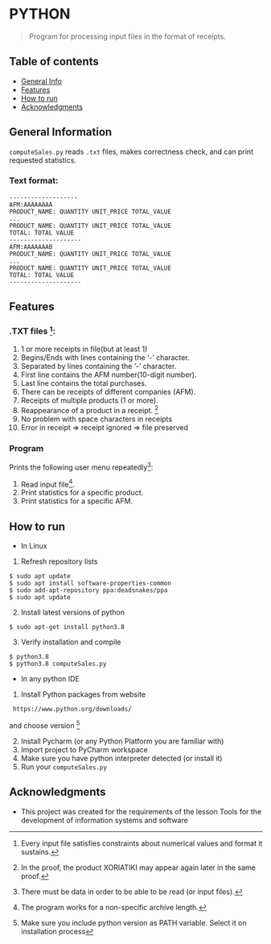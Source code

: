 # PYTHON
> Program for processing input files in the format of receipts.

 
 ## Table of contents
* [General Info](#general-information)
* [Features](#features)
* [How to run](#how-to-run)
* [Acknowledgments](#acknowledgments)

## General Information
`computeSales.py` reads `.txt` files, makes correctness check, and can print requested statistics.


### Text format: <br />


```
------------------- 
AFM:AAAAAAAA 
PRODUCT_NAME: QUANTITY UNIT_PRICE TOTAL_VALUE 
... 
PRODUCT_NAME: QUANTITY UNIT_PRICE TOTAL_VALUE 
TOTAL: TOTAL VALUE 
-------------------- 
AFM:AAAAAAAB 
PRODUCT_NAME: QUANTITY UNIT_PRICE TOTAL_VALUE 
... 
PRODUCT_NAME: QUANTITY UNIT_PRICE TOTAL_VALUE 
TOTAL: TOTAL VALUE 
-------------------- 
```


## Features
### .TXT files [^1]:
1. 1 or more receipts in file(but at least 1)
2. Begins/Ends with lines containing the ‘-’ character.
3. Separated by lines containing the ‘-’ character.
4. First line contains the AFM number(10-digit number).
5. Last line contains the total purchases.
6. There can be receipts of different companies (AFM).
7. Receipts of multiple products (1 or more).
8. Reappearance of a product in a receipt. [^2]
9. No problem with space characters in receipts
10. Error in receipt => receipt ignored
                     => file preserved

### Program
Prints the following user menu repeatedly[^3]:
1. Read input file[^4]. 
2. Print statistics for a specific product.
3. Print statistics for a specific AFM. 




## How to run
* In Linux
1. Refresh repository lists
```
$ sudo apt update
$ sudo apt install software-properties-common
$ sudo add-apt-repository ppa:deadsnakes/ppa
$ sudo apt update
```
2. Install latest versions of python
```
$ sudo apt-get install python3.8
```
3. Verify installation and compile
```
$ python3.8
$ python3.8 computeSales.py
```
* In any python IDE
1. Install Python packages from website
```
 https://www.python.org/downloads/ 
 ```
 and choose version [^5]
 
 2. Install Pycharm (or any Python Platform you are familiar with)
 3. Import project to PyCharm workspace
 4. Make sure you have python interpreter detected (or install it)
 5. Run your `computeSales.py`
 
 
 





## Acknowledgments
* This project was created for the requirements of the lesson Tools for the development of information systems and software


[^1]: Every input file satisfies constraints about numerical values and format it sustains.
[^2]: In the proof, the product XORIATIKI may appear again later in the same proof.
[^3]: There must be data in order to be able to be read (or input files).
[^4]: The program works for a non-specific archive length.
[^5]: Make sure you include python version as PATH variable. Select it on installation process
